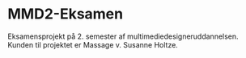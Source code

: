 # MMD2-Eksamen
Eksamensprojekt på 2. semester af multimediedesigneruddannelsen. Kunden til projektet er Massage v. Susanne Holtze. 
